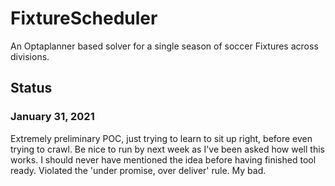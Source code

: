 # FixtureScheduler
An Optaplanner based solver for a single season of soccer Fixtures across divisions.

## Status

### January 31, 2021
Extremely preliminary POC, just trying to learn to sit up right, before even trying
to crawl. Be nice to run by next week as I've been asked how well this works. I
should never have mentioned the idea before having finished tool ready. Violated the
'under promise, over deliver' rule. My bad.
